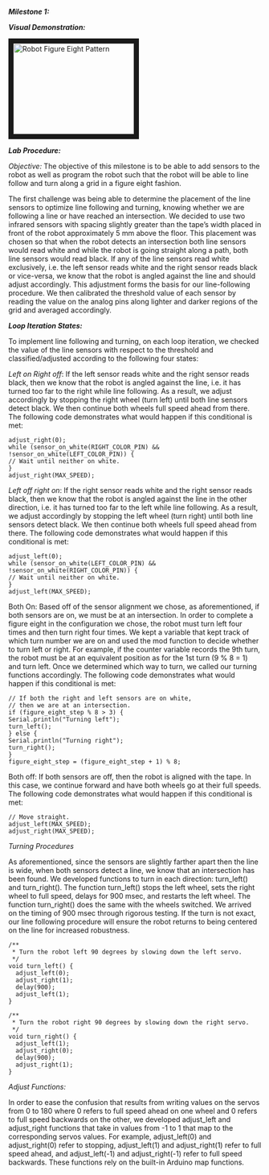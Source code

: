 ***Milestone 1:***

***Visual Demonstration:***

<a href="http://www.youtube.com/watch?feature=player_embedded&v=Rsmbcb27Gc8
" target="_blank"><img src="https://www.youtube.com/embed/Rsmbcb27Gc8/0.jpg" 
alt="Robot Figure Eight Pattern" width="240" height="180" border="10" /></a>


***Lab Procedure:***

*Objective:* The objective of this milestone is to be able to add sensors to the robot as well as program the robot such that the robot will be able to line follow and turn along a grid in a figure eight fashion.

The first challenge was being able to determine the placement of the line sensors to optimize line following and turning, knowing whether we are following a line or have reached an intersection. We decided to use two infrared sensors with spacing slightly greater than the tape’s width placed in front of the robot approximately 5 mm above the floor. This placement was chosen so that when the robot detects an intersection both line sensors would read white and while the robot is going straight along a path, both line sensors would read black. If any of the line sensors read white exclusively, i.e. the left sensor reads white and the right sensor reads black or vice-versa, we know that the robot is angled against the line and should adjust accordingly. This adjustment forms the basis for our line-following procedure. We then calibrated the threshold value of each sensor by reading the value on the analog pins along lighter and darker regions of the grid and averaged accordingly. 

***Loop Iteration States:***

To implement line following and turning, on each loop iteration, we checked the value of the line sensors with respect to the threshold and classified/adjusted according to the following four states:
	
*Left on Right off*: If the left sensor reads white and the right sensor reads black, then we know that the robot is angled against the line, i.e. it has turned too far to the right while line following. As a result, we adjust accordingly by stopping the right wheel (turn left) until both line sensors detect black. We then continue both wheels full speed ahead from there. The following code demonstrates what would happen if this conditional is met:


```
adjust_right(0);
while (sensor_on_white(RIGHT_COLOR_PIN) && !sensor_on_white(LEFT_COLOR_PIN)) {
// Wait until neither on white.
}
adjust_right(MAX_SPEED);
```

*Left off right on*: If the right sensor reads white and the right sensor reads black, then we know that the robot is angled against the line in the other direction, i.e. it has turned too far to the left while line following. As a result, we adjust accordingly by stopping the left wheel (turn right) until both line sensors detect black. We then continue both wheels full speed ahead from there. The following code demonstrates what would happen if this conditional is met:

```
adjust_left(0);
while (sensor_on_white(LEFT_COLOR_PIN) && !sensor_on_white(RIGHT_COLOR_PIN)) {
// Wait until neither on white.
}
adjust_left(MAX_SPEED);
```

Both On:  Based off of the sensor alignment we chose, as aforementioned, if both sensors are on, we must be at an intersection. In order to complete a figure eight in the configuration we chose, the robot must turn left four times and then turn right four times. We kept a variable that kept track of which turn number we are on and used the mod function to decide whether to turn left or right. For example, if the counter variable records the 9th turn, the robot must be at an equivalent position as for the 1st turn (9 % 8 = 1) and turn left. Once we determined which way to turn, we called our turning functions accordingly. The following code demonstrates what would happen if this conditional is met:

```
// If both the right and left sensors are on white,
// then we are at an intersection.
if (figure_eight_step % 8 > 3) {
Serial.println("Turning left");
turn_left();
} else {
Serial.println("Turning right");
turn_right();
}
figure_eight_step = (figure_eight_step + 1) % 8;

```

Both off: If both sensors are off, then the robot is aligned with the tape.  In this case, we continue forward and have both wheels go at their full speeds. The following code demonstrates what would happen if this conditional is met:

```
// Move straight.
adjust_left(MAX_SPEED);
adjust_right(MAX_SPEED);
```


*Turning Procedures*

As aforementioned, since the sensors are slightly farther apart then the line is wide, when both sensors detect a line, we know that an intersection has been found. We developed functions to turn in each direction: turn_left() and turn_right(). The function turn_left() stops the left wheel, sets the right wheel to full speed, delays for 900 msec, and restarts the left wheel. The function turn_right() does the same with the wheels switched. We arrived on the timing of 900 msec through rigorous testing. If the turn is not exact, our line following procedure will ensure the robot returns to being centered on the line for increased robustness. 

```
/**
 * Turn the robot left 90 degrees by slowing down the left servo.
 */
void turn_left() {
  adjust_left(0);
  adjust_right(1);
  delay(900);
  adjust_left(1);
}

/**
 * Turn the robot right 90 degrees by slowing down the right servo.
 */
void turn_right() {
  adjust_left(1);
  adjust_right(0);
  delay(900);
  adjust_right(1);
}
```

*Adjust Functions:*

In order to ease the confusion that results from writing values on the servos from 0 to 180 where 0 refers to full speed ahead on one wheel and 0 refers to full speed backwards on the other, we developed adjust_left and adjust_right functions that take
in values from -1 to 1 that map to the corresponding servos values. For example, adjust_left(0) and adjust_right(0) refer to stopping, adjust_left(1) and adjust_right(1) refer to full speed ahead, and adjust_left(-1) and adjust_right(-1) refer to full speed backwards. These functions rely on the built-in Arduino map functions.
